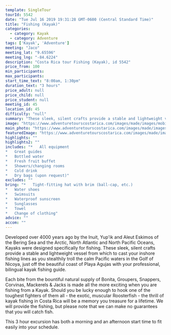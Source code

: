```yaml
---
template: SingleTour
tourId: 5542
date: "Tue Jul 16 2019 19:31:28 GMT-0600 (Central Standard Time)"
title: "Fishing (Kayak)"
categories: 
  - category: Kayak
  - category: Adventure
tags: ['Kayak', 'Adventure']
meeting: "Jaco"
meeting_lat: "9.65596"
meeting_lng: "-84.6224"
description: "Costa Rica tour Fishing (Kayak), id 5542"
price_from: 100
min_participants: 
max_participants: 
start_time_text: "8:00am, 1:30pm"
duration_text: "3 hours"
price_adult: null
price_child: null
price_student: null
meeting_id: 45
location_id: 45
difficulty: "null"
summary: "These sleek, silent crafts provide a stable and lightweight vessel from which to cast your inshore fishing lines as you stealthily troll the calm Pacific waters…"
image: "https://www.adventuretourscostarica.com/images/made/images/mobile/kayak-fishing_mob_320_250_c1.jpg"
main_photo: "https://www.adventuretourscostarica.com/images/made/images/mobile/kayak-fishing_mob_320_250_c1.jpg"
featuredImage: "https://www.adventuretourscostarica.com/images/made/images/mobile/kayak-fishing_mob_320_250_c1.jpg"
highlights: ""
highlights2: ""
includes: "*   All equipment
*   Great guides
*   Bottled water
*   Fresh fruit buffet
*   Showers/changing rooms
*   Cold drink
*   Dry bags (upon request)"
excludes: ""
bring: "*   Tight-fitting hat with brim (ball-cap, etc.)
*   Water shoes
*   Swimsuits
*   Waterproof sunscreen
*   Sunglasses
*   Towel
*   Change of clothing"
advice: ""
accom: ""
---
```

Developed over 4000 years ago by the Inuit, Yup'ik and Aleut Eskimos of the Bering Sea and the Arctic, North Atlantic and North Pacific Oceans, Kayaks were designed specifically for fishing. These sleek, silent crafts provide a stable and lightweight vessel from which to cast your inshore fishing lines as you stealthily troll the calm Pacific waters in the Golf of Nicoya, just off the beautiful coast of Playa Agujas with your professional, bilingual kayak fishing guide.

Each bite from the bountiful natural supply of Bonita, Groupers, Snappers, Corvinas, Mackerels & Jacks is made all the more exciting when you are fishing from a Kayak. Should you be lucky enough to hook one of the toughest fighters of them all - the exotic, muscular Roosterfish - the thrill of kayak fishing in Costa Rica will be a memory you treasure for a lifetime. We will provide the fishing, but please note that we can make no guarantees that you will catch fish.

This 3 hour excursion has both a morning and an afternoon start time to fit easily into your schedule.